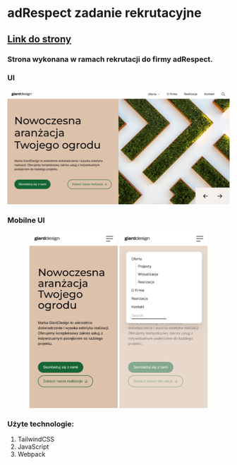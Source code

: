 # adRespect zadanie rekrutacyjne

## [Link do strony](https://franekdev.github.io/adRespect-zadanie-rekrutacyjne/)

### Strona wykonana w ramach rekrutacji do firmy adRespect.

### UI

![Desktop UI](./Images/homePage.png)

### Mobilne UI

<p align="center">
    <img src="./Images/mobile.png" alt="Mobile UI" width="auto" height="400px">
    <img src="./Images/mobileMenu.png" alt="Mobile UI" width="auto" height="400px"/>
</p>

### Użyte technologie:

1. TailwindCSS
2. JavaScript
3. Webpack
